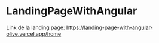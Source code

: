 # LandingPageWithAngular

Link de la landing page: https://landing-page-with-angular-olive.vercel.app/home
